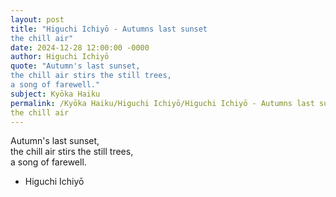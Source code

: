```yaml
---
layout: post
title: "Higuchi Ichiyō - Autumns last sunset  
the chill air"
date: 2024-12-28 12:00:00 -0000
author: Higuchi Ichiyō
quote: "Autumn's last sunset,  
the chill air stirs the still trees,  
a song of farewell."
subject: Kyōka Haiku
permalink: /Kyōka Haiku/Higuchi Ichiyō/Higuchi Ichiyō - Autumns last sunset  
the chill air
---
```


Autumn's last sunset,  
the chill air stirs the still trees,  
a song of farewell.

- Higuchi Ichiyō
